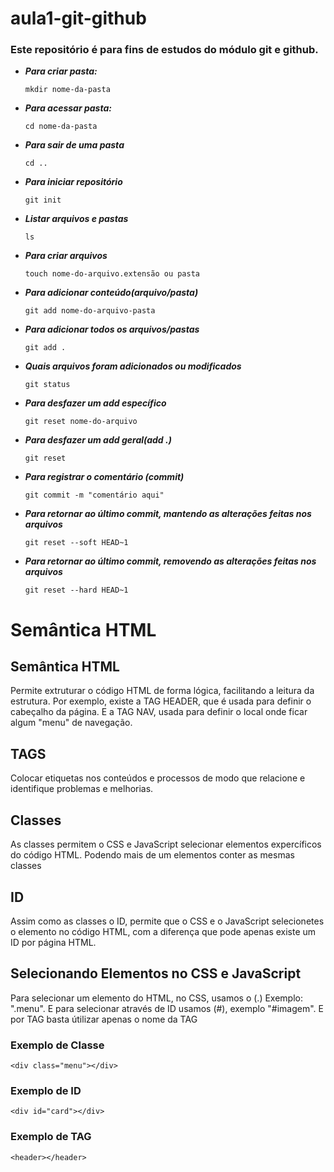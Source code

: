 # aula1-git-github
<h3>Este repositório é para fins de estudos do módulo git e github. </h3>

- ***Para criar pasta:***

  `` mkdir nome-da-pasta ``

- ***Para acessar pasta:***

  ``cd nome-da-pasta``

- ***Para sair de uma pasta***

  ``cd ..``

- ***Para iniciar repositório***

  ``git init``

- ***Listar arquivos e pastas***

  ``ls``

- ***Para criar arquivos*** 

  ``touch nome-do-arquivo.extensão ou pasta``

- ***Para adicionar conteúdo(arquivo/pasta)***

  ``git add nome-do-arquivo-pasta``

- ***Para adicionar todos os arquivos/pastas***

  ``git add .``

- ***Quais arquivos foram adicionados ou modificados***

  ``git status`` 

- ***Para desfazer um add específico***

  ``git reset nome-do-arquivo``

- ***Para desfazer um add geral(add .)***

  ``git reset``

- ***Para registrar o comentário (commit)***

  ``git commit -m "comentário aqui"``

- ***Para retornar ao último commit, mantendo as alterações feitas nos arquivos***

  ``git reset --soft HEAD~1``

- ***Para retornar ao último commit, removendo as alterações feitas nos arquivos***

  ``git reset --hard HEAD~1``

  
<h1>Semântica HTML</h1>

<h2>Semântica HTML</h2>
<p>Permite extruturar o código HTML de forma lógica, facilitando a leitura da estrutura. Por exemplo, existe a TAG HEADER, que é usada para definir o cabeçalho da página. E a TAG NAV, usada para definir o local onde ficar algum "menu" de navegação. </p>

 <h2>TAGS</h2>
<p>Colocar etiquetas nos conteúdos e processos de modo que relacione e identifique problemas e melhorias. </p>

 <h2>Classes</h2>
<p>As classes permitem o CSS e JavaScript selecionar elementos expercíficos do código HTML. Podendo mais de um elementos conter as mesmas classes </p>

<h2>ID</h2>
<p>Assim como as classes o ID, permite que o CSS e o JavaScript selecionetes o elemento no código HTML, com a diferença que pode apenas existe um ID por página HTML.</p>

<h2>Selecionando Elementos no CSS e JavaScript</h2>

<p>Para selecionar um elemento do HTML, no CSS, usamos o (.) Exemplo: ".menu". E para selecionar através de ID usamos (#), exemplo "#imagem". E por TAG basta útilizar apenas o nome da TAG  </p>

<h3>Exemplo de Classe</h3>

    <div class="menu"></div>

<h3>Exemplo de ID</h3>

    <div id="card"></div>

<h3>Exemplo de TAG</h3>

    <header></header>




